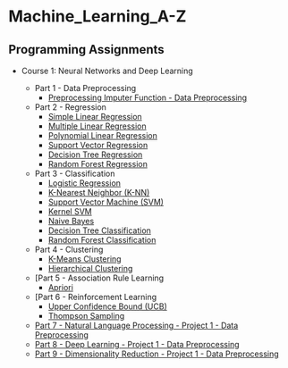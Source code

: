 # Machine_Learning_A-Z
## Programming Assignments

- Course 1: Neural Networks and Deep Learning

  - Part 1 - Data Preprocessing
    - [Preprocessing Imputer Function - Data Preprocessing](https://github.com/philtsmith570/Machine_Learning_A-Z/tree/master/Machine%20Learning%20A-Z%20Folder/Part%201%20-%20Data%20Preprocessing/data_preprocessing.py)
  - Part 2 - Regression
    - [Simple Linear Regression](https://github.com/philtsmith570/Machine_Learning_A-Z/tree/master/Machine%20Learning%20A-Z%20Folder/Part%202%20-%20Regression/Section%204%20-%20Simple%20Linear%20Regression/Simple_Linear_Regression/simple_linear_regression.py)
    - [Multiple Linear Regression](https://github.com/philtsmith570/Machine_Learning_A-Z/tree/master/Machine%20Learning%20A-Z%20Folder/Part%202%20-%20Regression/Section%205%20-%20Multiple%20Linear%20Regression/Multiple_Linear_Regression/multiple_linear_regression.py)
    - [Polynomial Linear Regression](https://github.com/philtsmith570/Machine_Learning_A-Z/tree/master/Machine%20Learning%20A-Z%20Folder/Part%202%20-%20Regression/Section%206%20-%20Polynomial%20Regression/Polynomial_Regression/polynomial_regression.py)
    - [Support Vector Regression](https://github.com/philtsmith570/Machine_Learning_A-Z/tree/master/Machine%20Learning%20A-Z%20Folder/Part%202%20-%20Regression/Section%207%20-%20Support%20Vector%20Regression%20(SVR)/SVR/SupportVectorReg.py)
    - [Decision Tree Regression](https://github.com/philtsmith570/Machine_Learning_A-Z/tree/master/Machine%20Learning%20A-Z%20Folder/Part%202%20-%20Regression/Section%208%20-%20Decision%20Tree%20Regression/Decision_Tree_Regression/decision_tree_regression.py)
    - [Random Forest Regression](https://github.com/philtsmith570/Machine_Learning_A-Z/tree/master/Machine%20Learning%20A-Z%20Folder/Part%202%20-%20Regression/Section%209%20-%20Random%20Forest%20Regression/Random_Forest_Regression/random_forest_regression.py) 
  - Part 3 - Classification
      - [Logistic Regression](https://github.com/philtsmith570/Machine_Learning_A-Z/tree/master/Machine%20Learning%20A-Z%20Folder/Part%203%20-%20Classification/Section%2014%20-%20Logistic%20Regression/Logistic_Regression/logistic_regression.py)
      - [K-Nearest Neighbor (K-NN)](https://github.com/philtsmith570/Machine_Learning_A-Z/tree/master/Machine%20Learning%20A-Z%20Folder/Part%203%20-%20Classification/Section%2015%20-%20K-Nearest%20Neighbors%20(K-NN)/K_Nearest_Neighbors/knn.py)
      - [Support Vector Machine (SVM)](https://github.com/philtsmith570/Machine_Learning_A-Z/tree/master/Machine%20Learning%20A-Z%20Folder/Part%203%20-%20Classification/Section%2016%20-%20Support%20Vector%20Machine%20(SVM)/SVM/svm.py)
      - [Kernel SVM](https://github.com/philtsmith570/Machine_Learning_A-Z/tree/master/Machine%20Learning%20A-Z%20Folder/Part%203%20-%20Classification/Section%2017%20-%20Kernel%20SVM/Kernel_SVM/kernel_svm.py)
      - [Naive Bayes](https://github.com/philtsmith570/Machine_Learning_A-Z/tree/master/Machine%20Learning%20A-Z%20Folder/Part%203%20-%20Classification/Section%2018%20-%20Naive%20Bayes/Naive_Bayes/naive_bayes.py)
      - [Decision Tree Classification](https://github.com/philtsmith570/Machine_Learning_A-Z/tree/master/Machine%20Learning%20A-Z%20Folder/Part%203%20-%20Classification/Section%2019%20-%20Decision%20Tree%20Classification/Decision_Tree_Classification/decision_tree_classification.py)
      - [Random Forest Classification](https://github.com/philtsmith570/Machine_Learning_A-Z/tree/master/Machine%20Learning%20A-Z%20Folder/Part%203%20-%20Classification/Section%2019%20-%20Decision%20Tree%20Classification/Decision_Tree_Classification/random_forest_classification.py) 
  - Part 4 - Clustering
    - [K-Means Clustering](https://github.com/philtsmith570/Machine_Learning_A-Z/tree/master/Machine%20Learning%20A-Z%20Folder/Part%204%20-%20Clustering/Section%2024%20-%20K-Means%20Clustering/K_Means/kmeans.py)
    - [Hierarchical Clustering](https://github.com/philtsmith570/Machine_Learning_A-Z/tree/master/Machine%20Learning%20A-Z%20Folder/Part%204%20-%20Clustering/Section%2025%20-%20Hierarchical%20Clustering/Hierarchical_Clustering/hc.py)
  - [Part 5 - Association Rule Learning
    - [Apriori](https://github.com/philtsmith570/Machine_Learning_A-Z/tree/master/Machine%20Learning%20A-Z%20Folder/Part%205%20-%20Association%20Rule%20Learning/Section%2028%20-%20Apriori/Apriori_Python/apriori.py)
  - [Part 6 - Reinforcement Learning
    - [Upper Confidence Bound (UCB)](https://github.com/philtsmith570/Machine_Learning_A-Z/tree/master/Machine%20Learning%20A-Z%20Folder/Part%206%20-%20Reinforcement%20Learning/Section%2032%20-%20Upper%20Confidence%20Bound%20(UCB)/UCB/upper_confidence_bound.py)
    - [Thompson Sampling](https://github.com/philtsmith570/Machine_Learning_A-Z/tree/master/Machine%20Learning%20A-Z%20Folder/Part%206%20-%20Reinforcement%20Learning/Section%2033%20-%20Thompson%20Sampling/Thompson_Sampling/thompson_sampling.py)
  - [Part 7 - Natural Language Processing - Project 1 - Data Preprocessing](https://github.com/philtsmith570/Machine_Learning_A-Z/)
  - [Part 8 - Deep Learning - Project 1 - Data Preprocessing](https://github.com/philtsmith570/Machine_Learning_A-Z/)
  - [Part 9 - Dimensionality Reduction - Project 1 - Data Preprocessing](https://github.com/philtsmith570/Machine_Learning_A-Z/)


